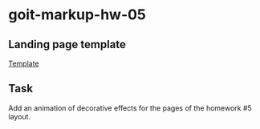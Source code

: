 # goit-markup-hw-05

## Landing page template

[Template](https://www.figma.com/file/1ehrLBauvVFu4mVhxsHzyZ/Web-Studio-(Version-2.1)?type=design&node-id=1-2125&mode=design&t=2AYcwcZFzYsHWezd-0)

## Task

Add an animation of decorative effects for the pages of the homework #5 layout.
